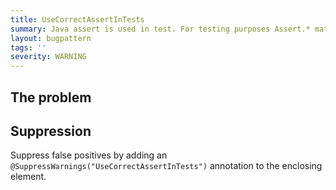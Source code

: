 ```yaml
---
title: UseCorrectAssertInTests
summary: Java assert is used in test. For testing purposes Assert.* matchers should be used.
layout: bugpattern
tags: ''
severity: WARNING
---
```


<!--
*** AUTO-GENERATED, DO NOT MODIFY ***
To make changes, edit the @BugPattern annotation or the explanation in docs/bugpattern.
-->

## The problem


## Suppression
Suppress false positives by adding an `@SuppressWarnings("UseCorrectAssertInTests")` annotation to the enclosing element.
